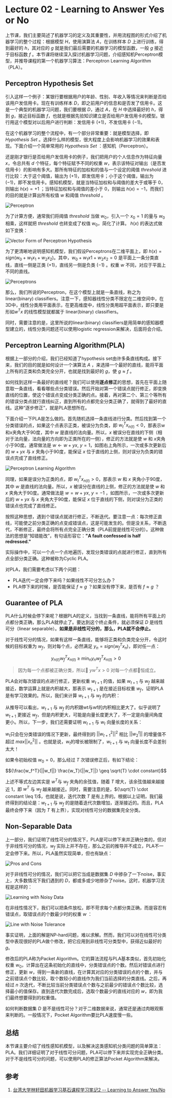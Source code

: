 # Lecture 02 - Learning to Answer Yes or No

上节课，我们主要简述了机器学习的定义及其重要性，并用流程图的形式介绍了机器学习的整个过程：根据模型 ${H}$，使用演算法 ${A}$，在训练样本 ${D}$ 上进行训练，得到最好的 ${h}$，其对应的 ${g}$ 就是我们最后需要的机器学习的模型函数，一般 ${g}$ 接近于目标函数 ${f}$ 。本节课将继续深入探讨机器学习问题，介绍感知机Perceptron模型，并推导课程的第一个机器学习算法：Perceptron Learning Algorithm（PLA）。

## Perceptron Hypothesis Set

引入这样一个例子：某银行要根据用户的年龄、性别、年收入等情况来判断是否给该用户发信用卡。现在有训练样本 ${D}$，即之前用户的信息和是否发了信用卡。这是一个典型的机器学习问题，我们要根据 ${D}$，通过 ${A}$，在 ${H}$ 中选择最好的 ${h}$，得到 ${g}$，接近目标函数 ${f}$，也就是根据先验知识建立是否给用户发信用卡的模型。银行用这个模型对以后用户进行判断：发信用卡 ${(+1)}$，不发信用卡 ${(-1)}$。

在这个机器学习的整个流程中，有一个部分非常重要：就是模型选择，即 ${Hypothesis\ Set}$ 。选择什么样的模型，很大程度上会影响机器学习的效果和表现。下面介绍一个简单常用的 ${Hypothesis\ Set}$ ：感知机（Perceptron）。

还是刚才银行是否给用户发信用卡的例子，我们把用户的个人信息作为特征向量 ${x}$，令总共有 ${d}$ 个特征，每个特征赋予不同的权重 ${w}$，表示该特征对输出（是否发信用卡）的影响有多大。那所有特征的加权和的值与一个设定的阈值 ${threshold}$ 进行比较：大于这个阈值，输出为 ${(+1)}$，即发信用卡；小于这个阈值，输出为 ${(-1)}$，即不发信用卡。感知机模型，就是当特征加权和与阈值的差大于或等于 ${0}$，则输出 ${h(x) = +1}$ ；当特征加权和与阈值的差小于 ${0}$，则输出 ${h(x) = -1}$，而我们的目的就是计算出所有权值 ${w}$ 和阈值 ${threshold}$ 。

![Perceptron](http://ofqm89vhw.bkt.clouddn.com/caaa7f079e66ebaea2a1df4c7872ed8a.png)

为了计算方便，通常我们将阈值 ${threshold}$ 当做 ${w_0}$，引入一个 ${x_0 = 1}$ 的量与 ${w_0}$ 相乘，这样就把 ${threshold}$ 也转变成了权值 ${w_0}$，简化了计算。 ${h(x)}$ 的表达式做如下变换：

![Vector Form of Perceptron Hypothesis](http://ofqm89vhw.bkt.clouddn.com/c217213eb3f46406edc7b515b3d296e7.png)

为了更清晰地说明感知机模型，我们假设Perceptrons在二维平面上，即 ${h(x) = sign(w_0 + w_1 x_1 + w_2 x_2)}$。其中，${w_0 + w_1 x 1 + w_2 x_2=0}$ 是平面上一条分类直线，直线一侧是正类 ${(+1)}$，直线另一侧是负类 ${(-1)}$ 。权重 ${w}$ 不同，对应于平面上不同的直线。

![Perceptrons](http://ofqm89vhw.bkt.clouddn.com/fda4f4a3440a4bb21f3ad7c249b54fac.png)

那么，我们所说的Perceptron，在这个模型上就是一条直线，称之为linear(binary) classifiers。注意一下，感知器线性分类不限定在二维空间中，在3D中，线性分类用平面表示，在更高维度中，线性分类用超平面表示，即只要是形如${w^{T}x}$ 的线性模型就都属于 linear(binary) classifiers。

同时，需要注意的是，这里所说的linear(binary) classifiers是用简单的感知器模型建立的，线性分类问题还可以使用logistic regression来解决，后面将会介绍。

## Perceptron Learning Algorithm(PLA)

根据上一部分的介绍，我们已经知道了hypothesis set由许多条直线构成。接下来，我们的目的就是如何设计一个演算法 ${A}$ ，来选择一个最好的直线，能将平面上所有的正类和负类完全分开，也就是找到最好的 ${g}$，使 ${g \approx f}$ 。

如何找到这样一条最好的直线呢？我们可以使用**逐点修正**的思想，首先在平面上随意取一条直线，看看哪些点分类错误。然后开始对第一个错误点就行修正，即变换直线的位置，使这个错误点变成分类正确的点。接着，再对第二个、第三个等所有的错误分类点就行直线纠正，直到所有的点都完全分类正确了，就得到了最好的直线。这种“逐步修正”，就是PLA思想所在。

下面介绍一下PLA是怎么做的。首先随机选择一条直线进行分类。然后找到第一个分类错误的点，如果这个点表示正类，被误分为负类，即 ${w^{T}_t x_{n(t)} < 0}$，那表示w和x夹角大于90度，其中 ${w}$ 是直线的法向量。所以，${x}$ 被误分在直线的下侧（相对于法向量，法向量的方向即为正类所在的一侧），修正的方法就是使 ${w}$ 和 ${x}$夹角小于90度。通常做法是 ${w \leftarrow w + yx,\ y = 1}$，如图右上角所示，一次或多次更新后的 ${w + yx}$ 与 ${x}$ 夹角小于90度，能保证 ${x}$ 位于直线的上侧，则对误分为负类的错误点完成了直线修正。

![Perceptron Learning Algorithm](http://ofqm89vhw.bkt.clouddn.com/d257197ec773a5c7732370d0ae684943.png)

同理，如果是误分为正类的点，即 $w^{T}_{t} x_{n(t)} > 0$，那表示 ${w}$ 和 ${x}$ 夹角小于90度，其中 ${w}$ 是直线的法向量。所以，${x}$ 被误分在直线的上侧，修正的方法就是使 ${w}$ 和 ${x}$ 夹角大于90度。通常做法是 ${w = w + yx,\ y = -1}$ ，如图所示，一次或多次更新后的 ${w+yx}$ 与 ${x}$ 夹角大于90度，能保证 ${x}$ 位于直线的下侧，则对误分为正类的错误点也完成了直线修正。

按照这种思想，遇到个错误点就进行修正，不断迭代。要注意一点：每次修正直线，可能使之前分类正确的点变成错误点，这是可能发生的。但是没关系，不断迭代，不断修正，最终会将所有点完全正确分类（PLA前提是线性可分的）。这种做法的思想是“知错能改”，有句话形容它：**"A fault confessed is half redressed."**

实际操作中，可以一个点一个点地遍历，发现分类错误的点就进行修正，直到所有点全部分类正确。这种被称为Cyclic PLA。

对PLA，我们需要考虑以下两个问题：

- PLA迭代一定会停下来吗？如果线性不可分怎么办？
- PLA停下来的时候，是否能保证 ${f \approx g}$ ？如果没有停下来，是否有 ${f \approx g}$ ？

## Guarantee of PLA

PLA什么时候会停下来呢？根据PLA的定义，当找到一条直线，能将所有平面上的点都分类正确，那么PLA就停止了。要达到这个终止条件，就必须保证 ${D}$ 是线性可分（linear separable）。**如果是非线性可分的，那么，PLA就不会停止。**

对于线性可分的情况，如果有这样一条直线，能够将正类和负类完全分开，令这时候的目标权重为 ${w_f}$，则对每个点，必然满足 ${y_n = sign(w^{T}_f x_n)}$，即对任一点：

$${y_{n(t)} w_f^T x_{n(t)} \ \geq \ \min_{n} y_n w_f^T x_{n(t)} > 0}$$

> 因为每一个点都被正确分类，所以 ${ y w^T x > 0}$ 对每一个点都恒成立。

PLA会对每次错误的点进行修正，更新权重 ${w_{t+1}}$ 的值，如果 ${w_{t+1}}$ 与 ${w_f}$ 越来越接近，数学运算上就是内积越大，那表示 ${w_{t+1}}$ 是在接近目标权重 ${w_f}$，证明PLA是有学习效果的。所以，我们来计算 ${w_{t+1}}$ 与 ${w_f}$ 的内积：

<!-- $${w_f^T w_{t+1} = w_f^T(y_{n(t)} x_{n(t)}) \geq w_f^Tw_t + \min_{n} y_n w_f^T x_n > w_f^T w_t + 0}$$ -->

从推导可以看出，${w_{t+1}}$ 与 ${w_f}$ 的内积跟wt与wf的内积相比更大了。似乎说明了 ${w_{t+1}}$ 更接近 ${w_f}$，但是内积更大，可能是向量长度更大了，不一定是向量间角度更小。所以，下一步，我们还需要证明 ${w_{t+1}}$ 与 ${w_t}$ 向量长度的关系：

<!-- $${||w_{t+1}||^2 = ||w_t + y_{n(t)}x_{n(t)}||^2 = ||w_t||^2 + 2 y_{n(t)}w_t^Tx_{n(t)} + ||y_{n(t)}x_{n(t)}||^2 \leq ||w_t||^2 + 0+ ||y_{n(t)}x_{n(t)}||^2 \leq \max_{n} ||w_t||^2 + ||y_{n}x_{n}||^2}$$ -->

${w_t}$只会在分类错误的情况下更新，最终得到的 ${||w^{2}_{t+1}||^2}$ 相比 ${||w_{2}^{t}||}$ 的增量值不超过 ${max||x^2_n||}$ 。也就是说，${w_t}$的增长被限制了，${w_{t+1}}$ 与 ${w_t}$ 向量长度不会差别太大！

如果令初始权值 ${w_0 = 0}$，那么经过 ${T}$ 次错误修正后，有如下结论：

$${\frac{w_f^T}{||w_f||} \frac{w_T}{||w_T||} \geq \sqrt{T} \cdot constant}$$

上述不等式左边其实是 ${w^T}$与 ${w_f}$ 夹角的余弦值，随着 ${T}$ 增大，该余弦值越来越接近 ${1}$，即 ${w^T}$ 与 ${w_f}$ 越来越接近。同时，需要注意的是，${\sqrt{T} \cdot constant \leq 1}$，也就是说，迭代次数 ${T}$ 是有上界的。根据以上证明，我们最终得到的结论是：${w_{t+1}}$ 与 ${w_f}$ 的是随着迭代次数增加，逐渐接近的。而且，PLA最终会停下来（因为 ${T}$ 有上界），实现对线性可分的数据集完全分类。

## Non-Separable Data

上一部分，我们证明了线性可分的情况下，PLA是可以停下来并正确分类的，但对于非线性可分的情况，${w_f}$ 实际上并不存在，那么之前的推导并不成立，PLA不一定会停下来。所以，PLA虽然实现简单，但也有缺点：

![Pros and Cons](http://ofqm89vhw.bkt.clouddn.com/89edcd6428f62d7adbe03b86dc52efa0.png)

对于非线性可分的情况，我们可以把它当成是数据集 ${D}$ 中掺杂了一下noise，事实上，大多数情况下我们遇到的 ${D}$，都或多或少地掺杂了noise。这时，机器学习流程是这样的：

![Learning with Noisy Data](http://ofqm89vhw.bkt.clouddn.com/d386df1802a7dc504e844e9ba3201686.png)

在非线性情况下，我们可以把条件放松，即不苛求每个点都分类正确，而是容忍有错误点，取错误点的个数最少时的权重 ${w}$ ：

![Line with Noise Tolerance](http://ofqm89vhw.bkt.clouddn.com/ba86a35d6b2091310ca0b1af8a8933c6.png)

事实证明，上面的解是NP-hard问题，难以求解。然而，我们可以对在线性可分类型中表现很好的PLA做个修改，把它应用到非线性可分类型中，获得近似最好的 ${g}$。

修改后的PLA称为Packet Algorithm。它的算法流程与PLA基本类似，首先初始化权重 ${w_0}$，计算出在这条初始化的直线中，分类错误点的个数。然后对错误点进行修正，更新 ${w}$，得到一条新的直线，在计算其对应的分类错误的点的个数，并与之前错误点个数比较，取个数较小的直线作为我们当前选择的分类直线。之后，再经过 ${n}$ 次迭代，不断比较当前分类错误点个数与之前最少的错误点个数比较，选择最小的值保存。直到迭代次数完成后，选取个数最少的直线对应的 ${w}$，即为我们最终想要得到的权重值。

如何判断数据集 ${D}$ 是不是线性可分？对于二维数据来说，通常还是通过肉眼观察来判断的。一般情况下，Pocket Algorithm要比PLA速度慢一些。

## 总结

本节课主要介绍了线性感知机模型，以及解决这类感知机分类问题的简单算法：PLA。我们详细证明了对于线性可分问题，PLA可以停下来并实现完全正确分类。对于不是线性可分的问题，可以使用PLA的修正算法Pocket Algorithm来解决。

## 参考

1. [台湾大学林轩田机器学习基石课程学习笔记2 -- Learning to Answer Yes/No](http://blog.csdn.net/red_stone1/article/details/70866527)